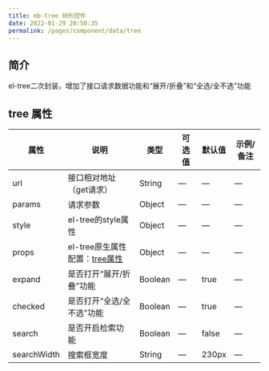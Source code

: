 ```yaml
---
title: mb-tree 树形控件
date: 2022-01-29 20:50:35
permalink: /pages/component/data/tree
---
```

## 简介
el-tree二次封装，增加了接口请求数据功能和“展开/折叠”和“全选/全不选”功能

## tree 属性
<table>
    <thead>
        <tr>
            <th>属性</th>
            <th>说明</th>
            <th>类型</th>
            <th>可选值</th>
            <th>默认值</th>
            <th>示例/备注</th>
        </tr>
    </thead>
    <tbody>
        <tr>
            <td>url</td>
            <td>接口相对地址（get请求）</td>
            <td>String</td>
            <td>—</td>
            <td>—</td>
            <td>—</td>
        </tr>
        <tr>
            <td>params</td>
            <td>请求参数</td>
            <td>Object</td>
            <td>—</td>
            <td>—</td>
            <td>—</td>
        </tr>
        <tr>
            <td>style</td>
            <td>el-tree的style属性</td>
            <td>Object</td>
            <td>—</td>
            <td>—</td>
            <td>—</td>
        </tr>
        <tr>
            <td>props</td>
            <td>el-tree原生属性配置：<a target="_blank" href="https://element-plus.org/zh-CN/component/tree.html#%E5%B1%9E%E6%80%A7">tree属性</a></td>
            <td>Object</td>
            <td>—</td>
            <td>—</td>
            <td>—</td>
        </tr>
        <tr>
            <td>expand</td>
            <td>是否打开“展开/折叠”功能</td>
            <td>Boolean</td>
            <td>—</td>
            <td>true</td>
            <td>—</td>
        </tr>
        <tr>
            <td>checked</td>
            <td>是否打开“全选/全不选”功能</td>
            <td>Boolean</td>
            <td>—</td>
            <td>true</td>
            <td>—</td>
        </tr>
        <tr>
            <td>search</td>
            <td>是否开启检索功能</td>
            <td>Boolean</td>
            <td>—</td>
            <td>false</td>
            <td>—</td>
        </tr>
        <tr>
            <td>searchWidth</td>
            <td>搜索框宽度</td>
            <td>String</td>
            <td>—</td>
            <td>230px</td>
            <td>—</td>
        </tr>
    </tbody>
</table>
